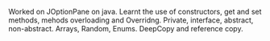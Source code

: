 Worked on JOptionPane on java. 
Learnt the use of constructors, get and set methods, mehods overloading and Overridng.
Private, interface, abstract, non-abstract.
Arrays, Random, Enums.
DeepCopy and reference copy.
